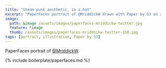 ```yaml
---
title: "Steam punk aesthetic, in a hat"
excerpt: "PaperFaces portrait of @MriddickW drawn with Paper by 53 on an iPad."
image: 
  path: &image /assets/images/paperfaces-mriddickw-twitter.jpg 
  feature: *image
  thumb: /assets/images/paperfaces-mriddickw-twitter-150.jpg
tags: [portrait, illustration, Paper by 53]
---
```


PaperFaces portrait of [@MriddickW](http://twitter.com/MriddickW).

{% include boilerplate/paperfaces.md %}

